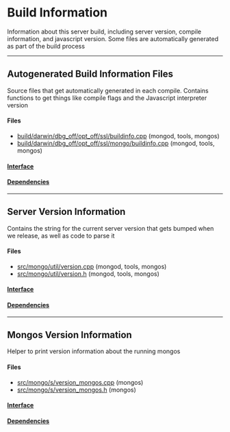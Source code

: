 # Build Information
Information about this server build, including server version, compile information, and javascript version.  Some files are automatically generated as part of the build process


-------------

## Autogenerated Build Information Files
Source files that get automatically generated in each compile.  Contains functions to get things like compile flags and the Javascript interpreter version

#### Files
- [build/darwin/dbg\_off/opt\_off/ssl/buildinfo.cpp](https://github.com/mongodb/mongo/tree/r2.6.0/build/darwin/dbg_off/opt_off/ssl/buildinfo.cpp)   (mongod, tools, mongos)
- [build/darwin/dbg\_off/opt\_off/ssl/mongo/buildinfo.cpp](https://github.com/mongodb/mongo/tree/r2.6.0/build/darwin/dbg_off/opt_off/ssl/mongo/buildinfo.cpp)   (mongod, tools, mongos)

#### [Interface](interface/0)

#### [Dependencies](dependencies/0)

-------------

## Server Version Information
Contains the string for the current server version that gets bumped when we release, as well as code to parse it

#### Files
- [src/mongo/util/version.cpp](https://github.com/mongodb/mongo/tree/r2.6.0/src/mongo/util/version.cpp)   (mongod, tools, mongos)
- [src/mongo/util/version.h](https://github.com/mongodb/mongo/tree/r2.6.0/src/mongo/util/version.h)   (mongod, tools, mongos)

#### [Interface](interface/1)

#### [Dependencies](dependencies/1)

-------------

## Mongos Version Information
Helper to print version information about the running mongos

#### Files
- [src/mongo/s/version\_mongos.cpp](https://github.com/mongodb/mongo/tree/r2.6.0/src/mongo/s/version_mongos.cpp)   (mongos)
- [src/mongo/s/version\_mongos.h](https://github.com/mongodb/mongo/tree/r2.6.0/src/mongo/s/version_mongos.h)   (mongos)

#### [Interface](interface/2)

#### [Dependencies](dependencies/2)
